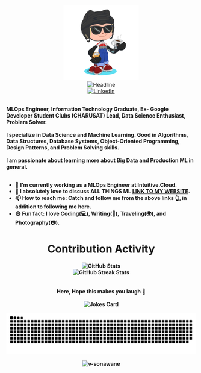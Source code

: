 <div>
    <div align=center>
        <img src="https://raw.githubusercontent.com/AhmedFathyDev/AhmedFathyDev/main/GitHub.png" alt="GitHub Octocat Drinking a Cup of Coffee" height="200">
    </div>
    <div align=center>
        <img src="https://readme-typing-svg.herokuapp.com?color=%236FDA44&size=32&center=true&vCenter=true&width=600&height=50&lines=Hi+there+I'm+Vaishnavi+%F0%9F%91%8B;Information+Technology+Student;Data+Science+Enthusiast;Problem+Solver;" alt="Headline" />
    </div>
    <div align=center>
        <a href="https://www.linkedin.com/in/vaishnavisonawane/"><img src="https://img.shields.io/badge/Linkedin-0077b5?style=flat&logo=linkedin" alt="LinkedIn" /></a>
    </div>
    <div align=left>
        <br>
        <p>
            <strong>
                MLOps Engineer, Information Technology Graduate, Ex- Google Developer Student Clubs (CHARUSAT) Lead, Data Science Enthusiast, Problem Solver.<br><br>
                I specialize in Data Science and Machine Learning. Good in Algorithms, Data Structures, Database Systems, Object-Oriented Programming, Design Patterns, and Problem Solving skills.<br><br>
                I am passionate about learning more about Big Data and Production ML in general.<br><br>
            </strong>
        </p>
        <ul>
            <li>🌱 <b>I’m currently working as a MLOps Engineer at Intuitive.Cloud.</li>
            <li>🤔 <b>I absolutely love to discuss ALL THINGS ML <a href="[https://drive.google.com/file/d/1t5BAvybiwSY_JMM2m9881oRtogjzbDOL/view?usp=sharing](https://all-things-machine-learning.gitbook.io/all-things-machine-learning/)">LINK TO MY WEBSITE</a>.</li>
            <li>📫 <b>How to reach me</b>: Catch and follow me from the above links 👆, in addition to following me here.</li>
            <li>😄 <b>Fun fact</b>: I love Coding(💻), Writing(📝), Traveling(🌍), and Photography(📷).</li>
        </ul>
<p>
    </div>
    <div align=center>
        <h1>Contribution Activity</h1>
        <img src="https://github-readme-stats.vercel.app/api?username=v-sonawane&title_color=6FDA44&text_color=FFFFFF&show_icons=true&icon_color=6FDA44&include_all_commits=true&count_private=true&theme=dark" alt="GitHub Stats" height="200" />
        <br>
        <!--
        <img src="https://github-readme-stats.vercel.app/api/top-langs?username=v-sonawane&layout=compact&title_color=6FDA44&text_color=FFFFFF&theme=dark" alt="GitHub Most Used Languages" height="200" />
        <br>
        -->
        <img src="https://github-readme-streak-stats.herokuapp.com/?user=v-sonawane&theme=dark&date_format=j%20M%5B%20Y%5D&currStreakLabel=6FDA44&fire=6FDA44&ring=6FDA44" alt="GitHub Streak Stats" height="200" />
        <br>
        <br>
    </div><br>
    <div align="center">
            Here, Hope this makes you laugh 🤗 <br/><br/>
            <img src="https://readme-jokes.vercel.app/api" alt="Jokes Card" />
    </div>
      <p align="center">
  <img src="https://github.com/DHANOLA/DHANOLA/raw/output/github-contribution-grid-snake.svg" alt="snake"></center>
</p>
 <p align="center"> <img src="https://komarev.com/ghpvc/?username=v-sonawane&label=Profile%20views&color=0e75b6&style=flat" alt="v-sonawane" /> </p>
</div>
